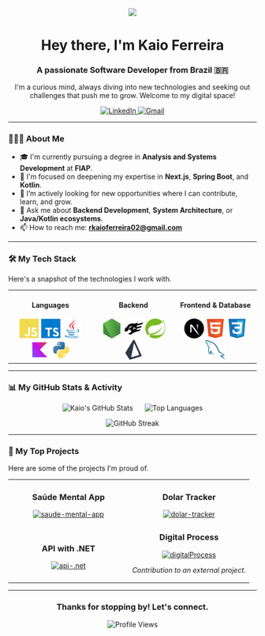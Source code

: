 <div id="header" align="center">
  <img src="https://media.giphy.com/media/L1R1tvI9svkIWwpY2b/giphy.gif" width="100"/>
  <h1>
    Hey there, I'm Kaio Ferreira
  </h1>
  <h3>
    A passionate Software Developer from Brazil 🇧🇷
  </h3>
  <p>
    I'm a curious mind, always diving into new technologies and seeking out challenges that push me to grow. Welcome to my digital space!
  </p>
  
  <p align="center">
    <a href="https://www.linkedin.com/in/kaio-ferreira-3a58b6246/" target="_blank">
      <img src="https://img.shields.io/badge/LinkedIn-0077B5?style=for-the-badge&logo=linkedin&logoColor=white" alt="LinkedIn">
    </a>
    <a href="mailto:rkaioferreira02@gmail.com" target="_blank">
      <img src="https://img.shields.io/badge/Gmail-D14836?style=for-the-badge&logo=gmail&logoColor=white" alt="Gmail">
    </a>
  </p>
</div>

---

### 👨🏻‍💻 About Me

- 🎓 I'm currently pursuing a degree in **Analysis and Systems Development** at **FIAP**.
- 🌱 I'm focused on deepening my expertise in **Next.js**, **Spring Boot**, and **Kotlin**.
- 💼 I’m actively looking for new opportunities where I can contribute, learn, and grow.
- 💬 Ask me about **Backend Development**, **System Architecture**, or **Java/Kotlin ecosystems**.
- 📫 How to reach me: **rkaioferreira02@gmail.com**

---

### 🛠️ My Tech Stack

Here's a snapshot of the technologies I work with.

<table width="100%">
  <tr>
    <td align="center" width="200">
      <h4>Languages</h4>
      <a href="#"><img src="https://raw.githubusercontent.com/devicons/devicon/master/icons/javascript/javascript-plain.svg" width="40" height="40"></a>
      <a href="#"><img src="https://raw.githubusercontent.com/devicons/devicon/master/icons/typescript/typescript-plain.svg" width="40" height="40"></a>
      <a href="#"><img src="https://raw.githubusercontent.com/devicons/devicon/master/icons/java/java-original.svg" width="40" height="40"></a>
      <a href="#"><img src="https://raw.githubusercontent.com/devicons/devicon/master/icons/kotlin/kotlin-original.svg" width="40" height="40"></a>
      <a href="#"><img src="https://raw.githubusercontent.com/devicons/devicon/master/icons/python/python-original.svg" width="40" height="40"></a>
    </td>
    <td align="center" width="200">
      <h4>Backend</h4>
      <a href="#"><img src="https://raw.githubusercontent.com/devicons/devicon/master/icons/nodejs/nodejs-original.svg" width="40" height="40"></a>
      <a href="#"><img src="https://raw.githubusercontent.com/devicons/devicon/master/icons/fastify/fastify-original.svg" width="40" height="40"></a>
      <a href="#"><img src="https://raw.githubusercontent.com/devicons/devicon/master/icons/spring/spring-original.svg" width="40" height="40"></a>
      <a href="#"><img src="https://raw.githubusercontent.com/devicons/devicon/master/icons/prisma/prisma-original.svg" width="40" height="40"></a>
    </td>
    <td align="center" width="200">
      <h4>Frontend & Database</h4>
      <a href="#"><img src="https://raw.githubusercontent.com/devicons/devicon/master/icons/nextjs/nextjs-original.svg" width="40" height="40"></a>
      <a href="#"><img src="https://raw.githubusercontent.com/devicons/devicon/master/icons/html5/html5-original.svg" width="40" height="40"></a>
      <a href="#"><img src="https://raw.githubusercontent.com/devicons/devicon/master/icons/css3/css3-original.svg" width="40" height="40"></a>
      <a href="#"><img src="https://raw.githubusercontent.com/devicons/devicon/master/icons/mysql/mysql-original.svg" width="40" height="40"></a>
    </td>
  </tr>
</table>

---

### 📊 My GitHub Stats & Activity

<p align="center">
  <img src="https://github-readme-stats.vercel.app/api?username=Kaiw0&show_icons=true&theme=tokyonight&rank_icon=github" alt="Kaio's GitHub Stats"/>
  &nbsp;&nbsp;&nbsp;&nbsp;
  <img src="https://github-readme-stats.vercel.app/api/top-langs/?username=Kaiw0&layout=compact&theme=tokyonight" alt="Top Languages"/>
</p>
<p align="center">
  <img src="https://github-readme-streak-stats.herokuapp.com/?user=Kaiw0&theme=tokyonight" alt="GitHub Streak"/>
</p>

---

### 🚀 My Top Projects

Here are some of the projects I'm proud of.

<table width="100%">
<tr>
<td width="50%">
<h3 align="center">Saúde Mental App</h3>
<div align="center">
<a href="https://github.com/Kaiw0/saude-mental-app" target="_blank"><img src="https://github-readme-stats.vercel.app/api/pin/?username=Kaiw0&repo=saude-mental-app&theme=tokyonight" alt="saude-mental-app"></a>
</div>
</td>
<td width="50%">
<h3 align="center">Dolar Tracker</h3>
<div align="center">
<a href="https://github.com/Kaiw0/dolar-tracker" target="_blank"><img src="https://github-readme-stats.vercel.app/api/pin/?username=Kaiw0&repo=dolar-tracker&theme=tokyonight" alt="dolar-tracker"></a>
</div>
</td>
</tr>
<tr>
<td width="50%">
<h3 align="center">API with .NET</h3>
<div align="center">
<a href="https://github.com/Kaiw0/api-.net" target="_blank"><img src="https://github-readme-stats.vercel.app/api/pin/?username=Kaiw0&repo=api-.net&theme=tokyonight" alt="api-.net"></a>
</div>
</td>
<td width="50%">
<h3 align="center">Digital Process</h3>
<div align="center">
<a href="https://github.com/govapps/digitalProcess" target="_blank"><img src="https://github-readme-stats.vercel.app/api/pin/?username=govapps&repo=digitalProcess&theme=tokyonight" alt="digitalProcess"></a>
<p><i>Contribution to an external project.</i></p>
</div>
</td>
</tr>
</table>

---

<div align="center">
  <h3>Thanks for stopping by! Let's connect.</h3>
  <img src="https://komarev.com/ghpvc/?username=Kaiw0&color=006bed&style=flat-square" alt="Profile Views"/>
</div>
